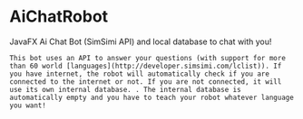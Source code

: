 # AiChatRobot
JavaFX Ai Chat Bot (SimSimi API) and local database to chat with you!

```This bot uses an API to answer your questions (with support for more than 60 world [languages](http://developer.simsimi.com/lclist)). If you have internet, the robot will automatically check if you are connected to the internet or not. If you are not connected, it will use its own internal database. . The internal database is automatically empty and you have to teach your robot whatever language you want!```
